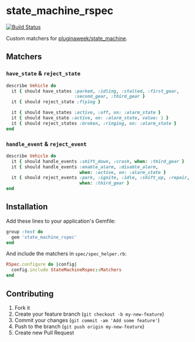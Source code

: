 # state_machine_rspec

[![Build Status](https://travis-ci.org/modocache/state_machine_rspec.png?branch=master)](https://travis-ci.org/modocache/state_machine_rspec)

Custom matchers for [pluginaweek/state_machine](https://github.com/pluginaweek/state_machine).


## Matchers

### `have_state` & `reject_state`

```ruby
describe Vehicle do
  it { should have_states :parked, :idling, :stalled, :first_gear,
                          :second_gear, :third_gear }
  it { should reject_state :flying }

  it { should have_states :active, :off, on: :alarm_state }
  it { should have_state :active, on: :alarm_state, value: 1 }
  it { should reject_states :broken, :ringing, on: :alarm_state }
end
```

### `handle_event` & `reject_event`

```ruby
describe Vehicle do
  it { should handle_events :shift_down, :crash, when: :third_gear }
  it { should handle_events :enable_alarm, :disable_alarm,
                            when: :active, on: :alarm_state }
  it { should reject_events :park, :ignite, :idle, :shift_up, :repair,
                            when: :third_gear }
end
```


## Installation

Add these lines to your application's Gemfile:

```ruby
group :test do
  gem 'state_machine_rspec'
end
```

And include the matchers in `spec/spec_helper.rb`:

```ruby
RSpec.configure do |config|
  config.include StateMachineRspec::Matchers
end
```


## Contributing

1. Fork it
2. Create your feature branch (`git checkout -b my-new-feature`)
3. Commit your changes (`git commit -am 'Add some feature'`)
4. Push to the branch (`git push origin my-new-feature`)
5. Create new Pull Request
